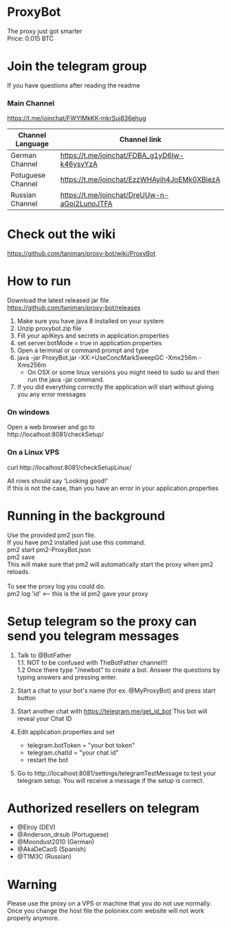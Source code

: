 # ProxyBot
The proxy just got smarter  
Price: 0.015 BTC  
<br />
# Join the telegram group
If you have questions after reading the readme
### Main Channel
https://t.me/joinchat/FWYlMkKK-mkrSuj836ehug

|Channel Language   | Channel link                                  |
|-------------------|-----------------------------------------------|
|German Channel     | https://t.me/joinchat/FDBA_g1yD6Iw-k46ysvYzA  |
|Potuguese Channel  | https://t.me/joinchat/EzzWHAyih4JoEMk0XBiezA  |
|Russian Channel    | https://t.me/joinchat/DreUUw-n-aGoi2LunoJTFA  |



# Check out the wiki
https://github.com/taniman/proxy-bot/wiki/ProxyBot  

# How to run
Download the latest released jar file  
https://github.com/taniman/proxy-bot/releases  

1. Make sure you have java 8 installed on your system
2. Unzip proxybot.zip file  
3. Fill your apiKeys and secrets in application.properties  
4. set server.botMode = true in application.properties
5. Open a terminal or command prompt and type  
6. java -jar ProxyBot.jar -XX:+UseConcMarkSweepGC -Xmx256m -Xms256m  
   * On OSX or some linux versions you might need to sudo su and then run the java -jar command.  
7. If you did everything correctly the application will start without giving you any error messages  

### On windows
Open a web browser and go to  
http://localhost:8081/checkSetup/

### On a Linux VPS
curl http://localhost:8081/checkSetupLinux/  

All rows should say 'Looking good!'  
If this is not the case, than you have an error in your application.properties  


# Running in the background
Use the provided pm2 json file.<br />
If you have pm2 installed just use this command.<br />
pm2 start pm2-ProxyBot.json <br />
pm2 save <br />
This will make sure that pm2 will automatically start the proxy when pm2 reloads. <br />
<br />
To see the proxy log you could do. <br />
pm2 log 'id' <-- this is the id pm2 gave your proxy

# Setup telegram so the proxy can send you telegram messages
1. Talk to @BotFather   
1.1. NOT to be confused with TheBotFather channel!!!  
1.2 Once there type "/newbot" to create a bot. Answer the questions by typing answers and pressing enter.  

2. Start a chat to your bot's name (for ex. @MyProxyBot) and press start button

3. Start another chat with https://telegram.me/get_id_bot This bot will reveal your Chat ID

4. Edit application.properties and set
    - telegram.botToken = "your bot token"
    - telegram.chatId = "your chat id"
    - restart the bot

5. Go to http://localhost:8081/settings/telegramTestMessage to test your telegram setup. You will receive a message if the setup is correct.

# Authorized resellers on telegram
  - @Elroy (DEV)
  - @Anderson_drsub (Portuguese)
  - @Moondust2010 (German)
  - @AkaDeCaoS (Spanish)
  - @T1M3C (Russian)

# Warning
Please use the proxy on a VPS or machine that you do not use normally. <br />
Once you change the host file the poloniex.com website will not work properly anymore. <br />
<br />

